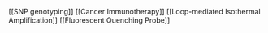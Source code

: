 [[SNP genotyping]]
[[Cancer Immunotherapy]]
[[Loop-mediated Isothermal Amplification]]
[[Fluorescent Quenching Probe]]
